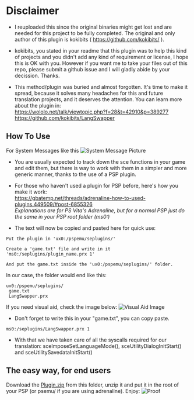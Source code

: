 # Disclaimer

- I reuploaded this since the original binaries might get lost and are needed for this project to be fully completed.
The original and only author of this plugin is kokibits ( https://github.com/kokibits/ ).

- kokibits, you stated in your readme that this plugin was to help this kind of projects and you didn't add any kind 
of requirement or license, I hope this is OK with you. However if you want me to take your files out of this repo, 
please submit a github issue and I will gladly abide by your decission. Thanks.

- This method/plugin was buried and almost forgotten. It's time to make it spread, because it solves many headaches 
for this and future translation projects, and it deserves the attention. You can learn more about the plugin in:  
https://wololo.net/talk/viewtopic.php?f=28&t=42910&p=389277  
https://github.com/kokibits/LangSwapper

## How To Use

For System Messages like this ![System Message Picture](https://imgur.com/3fzRibF.png)

- You are usually expected to track down the sce functions in your game and edit them, but there is way to work with
them in a simpler and more generic manner, thanks to the use of a PSP plugin.

- For those who haven't used a plugin for PSP before, here's how you make it work:  
https://gbatemp.net/threads/adrenaline-how-to-used-plugins.449509/#post-6855326  
*Explanations are for PS Vita's Adrenaline, but for a normal PSP just do the same in your PSP root folder (ms0:)*

- The text will now be copied and pasted here for quick use:  


```
Put the plugin in 'ux0:/pspemu/seplugins/'

Create a 'game.txt' file and write in it 'ms0:/seplugins/plugin_name.prx 1'

And put the game.txt inside the 'ux0:/pspemu/seplugins/' folder.
```
In our case, the folder would end like this:
```
ux0:/pspemu/seplugins/
 game.txt
 LangSwapper.prx
```
If you need visual aid, check the image below:
![Visual Aid Image](https://imgur.com/pxDgjyB.png)

- Don't forget to write this in your "game.txt", you can copy paste.
```
ms0:/seplugins/LangSwapper.prx 1
```

- With that we have taken care of all the syscalls required for our translation: 
sceImposeSetLanguageMode(), sceUtilityDialogInitStart() and sceUtilitySavedataInitStart()

## The easy way, for end users

Download the [Plugin.zip](Plugin.zip) from this folder, unzip it and put it in the root of your PSP (or psemu/ if you 
are using adrenaline). Enjoy:
![Proof](https://imgur.com/IwtMS1g.png)
